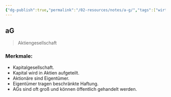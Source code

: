 ```yaml
---
{"dg-publish":true,"permalink":"/02-resources/notes/a-g/","tags":["wirtschaft/bwl"],"noteIcon":"","updated":"2025-09-27T01:32:44.440+02:00"}
---
```


## aG 
> Aktiengesellschaft

### Merkmale:
- Kapitalgesellschaft.
- Kapital wird in Aktien aufgeteilt.
- Aktionäre sind Eigentümer.
- Eigentümer tragen beschränkte Haftung.
- AGs sind oft groß und können öffentlich gehandelt werden.

